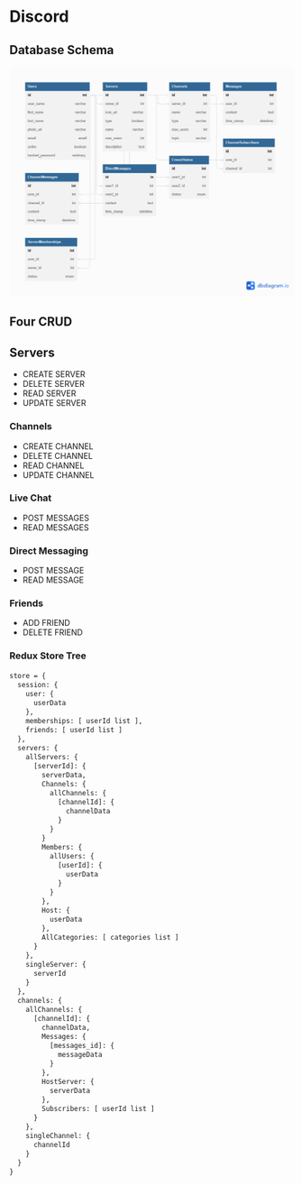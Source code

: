 # Discord

## Database Schema
![This is an image](./Python-Flask-Discord.png)

## Four CRUD


## Servers
* CREATE SERVER
* DELETE SERVER
* READ SERVER
* UPDATE SERVER

### Channels
* CREATE CHANNEL
* DELETE CHANNEL
* READ CHANNEL
* UPDATE CHANNEL

### Live Chat
* POST MESSAGES
* READ MESSAGES

### Direct Messaging
* POST MESSAGE
* READ MESSAGE

<!-- MAYBE -->
### Friends
* ADD FRIEND
* DELETE FRIEND



### Redux Store Tree
```
store = {
  session: {
    user: {
      userData
    },
    memberships: [ userId list ],
    friends: [ userId list ]
  },
  servers: {
    allServers: {
      [serverId]: {
        serverData,
        Channels: {
          allChannels: {
            [channelId]: {
              channelData
            }
          }
        }
        Members: {
          allUsers: {
            [userId]: {
              userData
            }
          }
        },
        Host: {
          userData
        },
        AllCategories: [ categories list ]
      }
    },
    singleServer: {
      serverId
    }
  },
  channels: {
    allChannels: {
      [channelId]: {
        channelData,
        Messages: {
          [messages_id]: {
            messageData
          }
        },
        HostServer: {
          serverData
        },
        Subscribers: [ userId list ]
      }
    },
    singleChannel: {
      channelId
    }
  }
}

```
